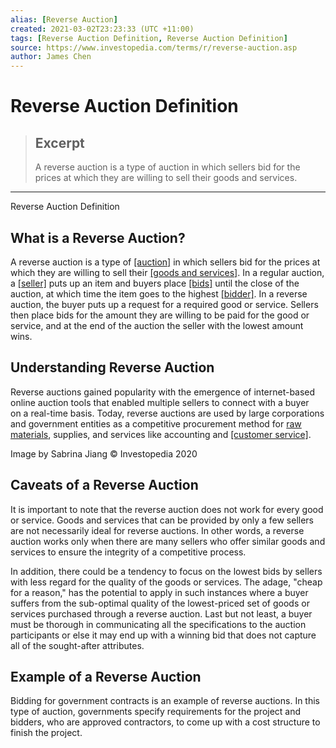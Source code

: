 ```yaml
---
alias: [Reverse Auction]
created: 2021-03-02T23:23:33 (UTC +11:00)
tags: [Reverse Auction Definition, Reverse Auction Definition]
source: https://www.investopedia.com/terms/r/reverse-auction.asp
author: James Chen
---
```


# Reverse Auction Definition

> ## Excerpt
> A reverse auction is a type of auction in which sellers bid for the prices at which they are willing to sell their goods and services.

---

Reverse Auction Definition
## What is a Reverse Auction?

A reverse auction is a type of [[auction]](https://www.investopedia.com/terms/a/auction.asp) in which sellers bid for the prices at which they are willing to sell their [[goods and services]](https://www.investopedia.com/business-4689640). In a regular auction, a [[seller]](https://www.investopedia.com/terms/s/seller.asp) puts up an item and buyers place [[bids]](https://www.investopedia.com/terms/b/bid.asp) until the close of the auction, at which time the item goes to the highest [[bidder]](https://www.investopedia.com/terms/b/bidder.asp). In a reverse auction, the buyer puts up a request for a required good or service. Sellers then place bids for the amount they are willing to be paid for the good or service, and at the end of the auction the seller with the lowest amount wins.

## Understanding Reverse Auction

Reverse auctions gained popularity with the emergence of internet-based online auction tools that enabled multiple sellers to connect with a buyer on a real-time basis. Today, reverse auctions are used by large corporations and government entities as a competitive procurement method for [raw materials](https://www.investopedia.com/terms/r/rawmaterials.asp), supplies, and services like accounting and [[customer service]](https://www.investopedia.com/terms/c/customer-service.asp).

Image by Sabrina Jiang © Investopedia 2020

## Caveats of a Reverse Auction

It is important to note that the reverse auction does not work for every good or service. Goods and services that can be provided by only a few sellers are not necessarily ideal for reverse auctions. In other words, a reverse auction works only when there are many sellers who offer similar goods and services to ensure the integrity of a competitive process. 

In addition, there could be a tendency to focus on the lowest bids by sellers with less regard for the quality of the goods or services. The adage, "cheap for a reason," has the potential to apply in such instances where a buyer suffers from the sub-optimal quality of the lowest-priced set of goods or services purchased through a reverse auction. Last but not least, a buyer must be thorough in communicating all the specifications to the auction participants or else it may end up with a winning bid that does not capture all of the sought-after attributes.

## Example of a Reverse Auction

Bidding for government contracts is an example of reverse auctions. In this type of auction, governments specify requirements for the project and bidders, who are approved contractors, to come up with a cost structure to finish the project.
